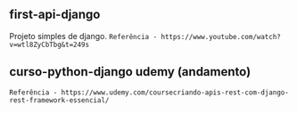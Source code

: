 ## first-api-django

Projeto simples de django.
`Referência - https://www.youtube.com/watch?v=wtl8ZyCbTbg&t=249s`

## curso-python-django udemy (andamento)

`Referência - https://www.udemy.com/coursecriando-apis-rest-com-django-rest-framework-essencial/`
